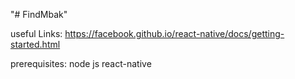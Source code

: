 "# FindMbak" 

useful Links:
https://facebook.github.io/react-native/docs/getting-started.html

prerequisites:
node js
react-native
